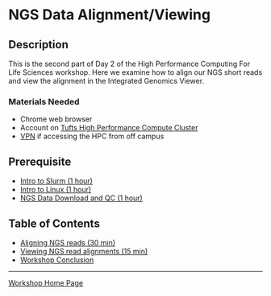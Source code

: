 # NGS Data Alignment/Viewing

## Description

This is the second part of Day 2 of the High Performance Computing For Life Sciences workshop. Here we examine how to align our NGS short reads and view the alignment in the Integrated Genomics Viewer.

### Materials Needed

- Chrome web browser
- Account on [Tufts High Performance Compute Cluster](https://it.tufts.edu/research-technology/high-performance-computing)
- [VPN](https://access.tufts.edu/vpn) if accessing the HPC from off campus

## Prerequisite

- [Intro to Slurm (1 hour)](../IntroToSlurm/README.md)
- [Intro to Linux (1 hour)](../IntroToLinux/IntroToLinux1.md)
- [NGS Data Download and QC (1 hour)](../NgsDataDownloadQc/README.md)

## Table of Contents

- [Aligning NGS reads (30 min)](lessons/lesson1.md)
- [Viewing NGS read alignments (15 min)](lessons/lesson2.md)
- [Workshop Conclusion](lessons/lesson3.md)

_________________________________________________________________________________________________________________________________________________________

[Workshop Home Page](../index.md)
